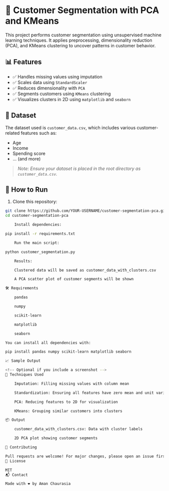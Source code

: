 # 🧠 Customer Segmentation with PCA and KMeans

This project performs customer segmentation using unsupervised machine learning techniques. It applies preprocessing, dimensionality reduction (PCA), and KMeans clustering to uncover patterns in customer behavior.

## 📊 Features

- ✅ Handles missing values using imputation
- ✅ Scales data using `StandardScaler`
- ✅ Reduces dimensionality with `PCA`
- ✅ Segments customers using `KMeans` clustering
- ✅ Visualizes clusters in 2D using `matplotlib` and `seaborn`

## 📁 Dataset

The dataset used is `customer_data.csv`, which includes various customer-related features such as:

- Age
- Income
- Spending score
- ... (and more)

> _Note: Ensure your dataset is placed in the root directory as `customer_data.csv`._

## 🚀 How to Run

1. Clone this repository:

```bash
git clone https://github.com/YOUR-USERNAME/customer-segmentation-pca.git
cd customer-segmentation-pca

    Install dependencies:

pip install -r requirements.txt

    Run the main script:

python customer_segmentation.py

    Results:

    Clustered data will be saved as customer_data_with_clusters.csv

    A PCA scatter plot of customer segments will be shown

🛠️ Requirements

    pandas

    numpy

    scikit-learn

    matplotlib

    seaborn

You can install all dependencies with:

pip install pandas numpy scikit-learn matplotlib seaborn

📈 Sample Output

<!-- Optional if you include a screenshot -->
🧠 Techniques Used

    Imputation: Filling missing values with column mean

    Standardization: Ensuring all features have zero mean and unit variance

    PCA: Reducing features to 2D for visualization

    KMeans: Grouping similar customers into clusters

📦 Output

    customer_data_with_clusters.csv: Data with cluster labels

    2D PCA plot showing customer segments

🤝 Contributing

Pull requests are welcome! For major changes, please open an issue first to discuss what you would like to change.
📄 License

MIT
📬 Contact

Made with ❤️ by Aman Chaurasia
